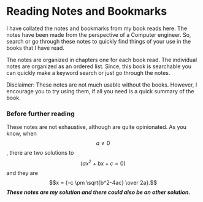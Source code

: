 # Reading Notes and Bookmarks

I have collated the notes and bookmarks from my book reads here. The notes have been made from the perspective of a Computer engineer. So, search or go through these notes to quickly find things of your use in the books that I have read.

The notes are organized in chapters one for each book read. The individual notes are organized as an ordered list. Since, this book is searchable you can quickly make a keyword search or just go through the notes.

Disclaimer: These notes are not much usable without the books. However, I  encourage you to try using them, if all you need is a quick summary of the book.



### Before further reading
These notes are not exhaustive, although are quite opinionated. As you know, when $$a \ne 0$$, there are two solutions to $$(ax^2 + bx + c = 0)$$ and they are
$$x = {-c \pm \sqrt{b^2-4ac} \over 2a}.$$
***These notes are my solution and there could also be an other solution.***
